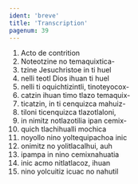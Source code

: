```yaml
---
ident: 'breve'
title: 'Transcription'
pagenum: 39
---
```

1.  Acto de contrition
2.  Noteotzine no temaquixtica-
3.  tzine Jesuchristoe in ti huel
4.   nelli teotl Dios ihuan ti huel
5.  nelli ti oquichtizintli, tinoteyocox-
6.  catzin ihuan timo tlazo temaquix-
7.  ticatzin, in ti cenquizca mahuiz-
8.  tiloni ticenquizca tlazotlaloni,
9.  in nimitz notlazotilia ipan cemix-
10.  quich tlachihualli mochica
11.  noyollo nino yoltequipachoa inic
12.  onimitz no yolitlacalhui, auh
13.  ipampa in nino cemixnahuatia
14.  inic acmo nitlatlacoz, ihuan
15.  nino yolcuitiz icuac no nahutil
